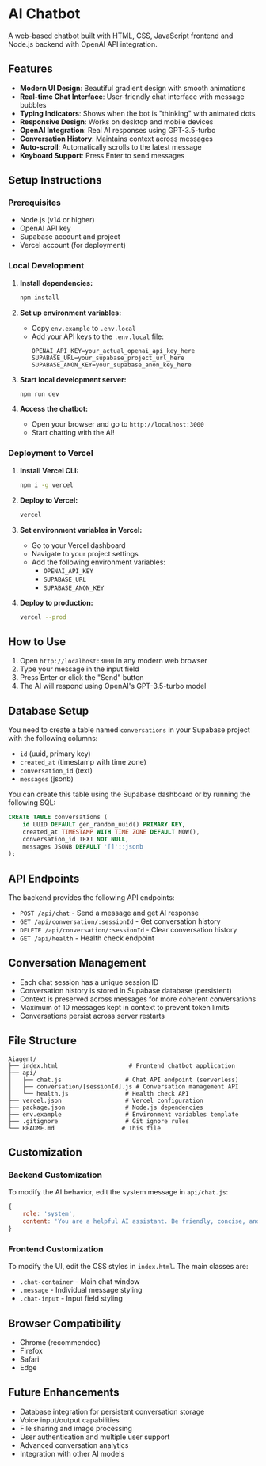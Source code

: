 # AI Chatbot

A web-based chatbot built with HTML, CSS, JavaScript frontend and Node.js backend with OpenAI API integration.

## Features

- **Modern UI Design**: Beautiful gradient design with smooth animations
- **Real-time Chat Interface**: User-friendly chat interface with message bubbles
- **Typing Indicators**: Shows when the bot is "thinking" with animated dots
- **Responsive Design**: Works on desktop and mobile devices
- **OpenAI Integration**: Real AI responses using GPT-3.5-turbo
- **Conversation History**: Maintains context across messages
- **Auto-scroll**: Automatically scrolls to the latest message
- **Keyboard Support**: Press Enter to send messages

## Setup Instructions

### Prerequisites
- Node.js (v14 or higher)
- OpenAI API key
- Supabase account and project
- Vercel account (for deployment)

### Local Development

1. **Install dependencies:**
   ```bash
   npm install
   ```

2. **Set up environment variables:**
   - Copy `env.example` to `.env.local`
   - Add your API keys to the `.env.local` file:
     ```
     OPENAI_API_KEY=your_actual_openai_api_key_here
     SUPABASE_URL=your_supabase_project_url_here
     SUPABASE_ANON_KEY=your_supabase_anon_key_here
     ```

3. **Start local development server:**
   ```bash
   npm run dev
   ```

4. **Access the chatbot:**
   - Open your browser and go to `http://localhost:3000`
   - Start chatting with the AI!

### Deployment to Vercel

1. **Install Vercel CLI:**
   ```bash
   npm i -g vercel
   ```

2. **Deploy to Vercel:**
   ```bash
   vercel
   ```

3. **Set environment variables in Vercel:**
   - Go to your Vercel dashboard
   - Navigate to your project settings
   - Add the following environment variables:
     - `OPENAI_API_KEY`
     - `SUPABASE_URL`
     - `SUPABASE_ANON_KEY`

4. **Deploy to production:**
   ```bash
   vercel --prod
   ```

## How to Use

1. Open `http://localhost:3000` in any modern web browser
2. Type your message in the input field
3. Press Enter or click the "Send" button
4. The AI will respond using OpenAI's GPT-3.5-turbo model

## Database Setup

You need to create a table named `conversations` in your Supabase project with the following columns:

- `id` (uuid, primary key)
- `created_at` (timestamp with time zone)
- `conversation_id` (text)
- `messages` (jsonb)

You can create this table using the Supabase dashboard or by running the following SQL:

```sql
CREATE TABLE conversations (
    id UUID DEFAULT gen_random_uuid() PRIMARY KEY,
    created_at TIMESTAMP WITH TIME ZONE DEFAULT NOW(),
    conversation_id TEXT NOT NULL,
    messages JSONB DEFAULT '[]'::jsonb
);
```

## API Endpoints

The backend provides the following API endpoints:

- `POST /api/chat` - Send a message and get AI response
- `GET /api/conversation/:sessionId` - Get conversation history
- `DELETE /api/conversation/:sessionId` - Clear conversation history
- `GET /api/health` - Health check endpoint

## Conversation Management

- Each chat session has a unique session ID
- Conversation history is stored in Supabase database (persistent)
- Context is preserved across messages for more coherent conversations
- Maximum of 10 messages kept in context to prevent token limits
- Conversations persist across server restarts

## File Structure

```
Aiagent/
├── index.html                    # Frontend chatbot application
├── api/
│   ├── chat.js                  # Chat API endpoint (serverless)
│   ├── conversation/[sessionId].js # Conversation management API
│   └── health.js                # Health check API
├── vercel.json                  # Vercel configuration
├── package.json                 # Node.js dependencies
├── env.example                  # Environment variables template
├── .gitignore                   # Git ignore rules
└── README.md                   # This file
```

## Customization

### Backend Customization

To modify the AI behavior, edit the system message in `api/chat.js`:

```javascript
{
    role: 'system',
    content: 'You are a helpful AI assistant. Be friendly, concise, and helpful in your responses.'
}
```

### Frontend Customization

To modify the UI, edit the CSS styles in `index.html`. The main classes are:
- `.chat-container` - Main chat window
- `.message` - Individual message styling
- `.chat-input` - Input field styling

## Browser Compatibility

- Chrome (recommended)
- Firefox
- Safari
- Edge

## Future Enhancements

- Database integration for persistent conversation storage
- Voice input/output capabilities
- File sharing and image processing
- User authentication and multiple user support
- Advanced conversation analytics
- Integration with other AI models 